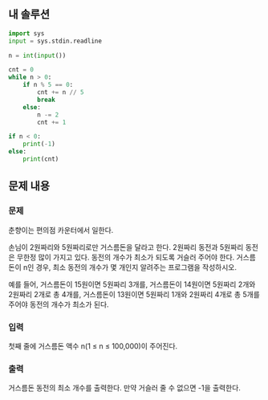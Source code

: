 ## 내 솔루션
```python
import sys
input = sys.stdin.readline

n = int(input())

cnt = 0
while n > 0:
    if n % 5 == 0:
        cnt += n // 5
        break
    else:
        n -= 2
        cnt += 1

if n < 0:
    print(-1)
else:
    print(cnt)
```

## 문제 내용
### 문제
춘향이는 편의점 카운터에서 일한다.

손님이 2원짜리와 5원짜리로만 거스름돈을 달라고 한다. 2원짜리 동전과 5원짜리 동전은 무한정 많이 가지고 있다. 동전의 개수가 최소가 되도록 거슬러 주어야 한다. 거스름돈이 n인 경우, 최소 동전의 개수가 몇 개인지 알려주는 프로그램을 작성하시오.

예를 들어, 거스름돈이 15원이면 5원짜리 3개를, 거스름돈이 14원이면 5원짜리 2개와 2원짜리 2개로 총 4개를, 거스름돈이 13원이면 5원짜리 1개와 2원짜리 4개로 총 5개를 주어야 동전의 개수가 최소가 된다.

### 입력
첫째 줄에 거스름돈 액수 n(1 ≤ n ≤ 100,000)이 주어진다.

### 출력
거스름돈 동전의 최소 개수를 출력한다. 만약 거슬러 줄 수 없으면 -1을 출력한다.

